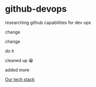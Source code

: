 # github-devops

researching github capabilities for dev ops

change

change

do it

cleaned up 😁

added more

[Our tech stack](https://stackshare.io/github-features/auto)
